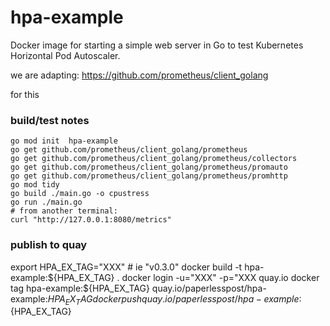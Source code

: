 # hpa-example

Docker image for starting a simple web server in Go to test Kubernetes Horizontal Pod Autoscaler.

we are adapting:
https://github.com/prometheus/client_golang

for this

### build/test  notes
```
go mod init  hpa-example
go get github.com/prometheus/client_golang/prometheus
go get github.com/prometheus/client_golang/prometheus/collectors
go get github.com/prometheus/client_golang/prometheus/promauto
go get github.com/prometheus/client_golang/prometheus/promhttp
go mod tidy
go build ./main.go -o cpustress
go run ./main.go
# from another terminal:
curl "http://127.0.0.1:8080/metrics"
```
### publish to quay

export HPA_EX_TAG="XXX" # ie "v0.3.0"
docker build -t hpa-example:${HPA_EX_TAG} .
docker login -u="XXX" -p="XXX quay.io
docker tag hpa-example:${HPA_EX_TAG} quay.io/paperlesspost/hpa-example:${HPA_EX_TAG}
docker push quay.io/paperlesspost/hpa-example:${HPA_EX_TAG}

```

